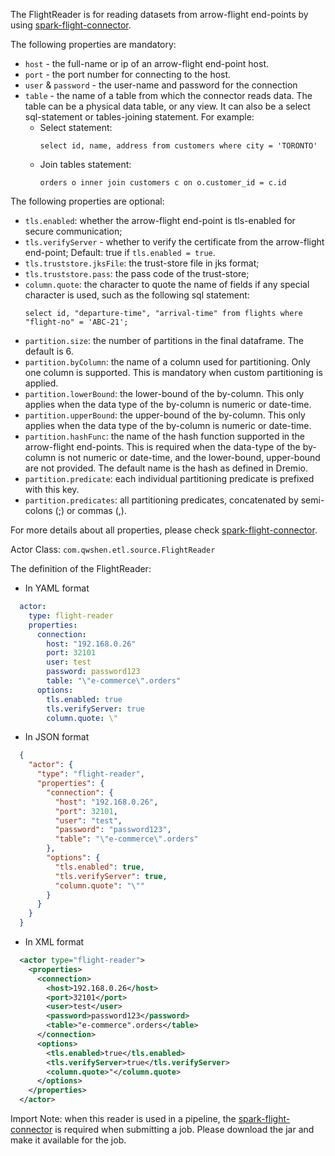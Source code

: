 The FlightReader is for reading datasets from arrow-flight end-points by using [spark-flight-connector](https://github.com/qwshen/spark-flight-connector).

The following properties are mandatory:
- `host` - the full-name or ip of an arrow-flight end-point host.
- `port` - the port number for connecting to the host.
- `user` & `password` - the user-name and password for the connection
- `table` - the name of a table from which the connector reads data. The table can be a physical data table, or any view. It can also be a select sql-statement or tables-joining statement. For example:
  - Select statement:
    ```roomsql
    select id, name, address from customers where city = 'TORONTO'
    ```
  - Join tables statement:
    ```roomsql
    orders o inner join customers c on o.customer_id = c.id
    ```

The following properties are optional:
- `tls.enabled`: whether the arrow-flight end-point is tls-enabled for secure communication;
- `tls.verifyServer` - whether to verify the certificate from the arrow-flight end-point; Default: true if `tls.enabled = true`.
- `tls.truststore.jksFile`: the trust-store file in jks format;
- `tls.truststore.pass`: the pass code of the trust-store;
- `column.quote`: the character to quote the name of fields if any special character is used, such as the following sql statement:
  ```roomsql
  select id, "departure-time", "arrival-time" from flights where "flight-no" = 'ABC-21';
  ```
- `partition.size`: the number of partitions in the final dataframe. The default is 6.
- `partition.byColumn`: the name of a column used for partitioning. Only one column is supported. This is mandatory when custom partitioning is applied.
- `partition.lowerBound`: the lower-bound of the by-column. This only applies when the data type of the by-column is numeric or date-time.
- `partition.upperBound`: the upper-bound of the by-column. This only applies when the data type of the by-column is numeric or date-time.
- `partition.hashFunc`: the name of the hash function supported in the arrow-flight end-points. This is required when the data-type of the by-column is not numeric or date-time, and the lower-bound, upper-bound are not provided. The default name is the hash as defined in Dremio.
- `partition.predicate`: each individual partitioning predicate is prefixed with this key.
- `partition.predicates`: all partitioning predicates, concatenated by semi-colons (;) or commas (,).

For more details about all properties, please check [spark-flight-connector](https://github.com/qwshen/spark-flight-connector).

Actor Class: `com.qwshen.etl.source.FlightReader`

The definition of the FlightReader:

- In YAML format
```yaml
  actor:
    type: flight-reader
    properties:
      connection:
        host: "192.168.0.26"
        port: 32101
        user: test
        password: password123
        table: "\"e-commerce\".orders"
      options:
        tls.enabled: true
        tls.verifyServer: true
        column.quote: \"
```

- In JSON format
```json
  {
    "actor": {
      "type": "flight-reader",
      "properties": {
        "connection": {
          "host": "192.168.0.26",
          "port": 32101,
          "user": "test",
          "password": "password123",
          "table": "\"e-commerce\".orders"
        },
        "options": {
          "tls.enabled": true,
          "tls.verifyServer": true,
          "column.quote": "\""
        }
      }
    }
  }
```

- In XML format
```xml
  <actor type="flight-reader">
    <properties>
      <connection>
        <host>192.168.0.26</host>
        <port>32101</port>
        <user>test</user>
        <password>password123</password>
        <table>"e-commerce".orders</table>
      </connection>
      <options>
        <tls.enabled>true</tls.enabled>
        <tls.verifyServer>true</tls.verifyServer>
        <column.quote>"</column.quote>
      </options>
    </properties>
  </actor>
```

Import Note: when this reader is used in a pipeline, the [spark-flight-connector](https://github.com/qwshen/spark-flight-connector) is required when submitting a job. Please download the jar and make it available for the job.
